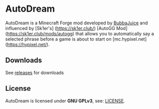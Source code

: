 # AutoDream
AutoDream is a Minecraft Forge mod developed by [BubbaJuice](https://bubbajuice.github.io/) and influenced by [Sk1er's] (https://sk1er.club/) [AutoGG Mod] (https://sk1er.club/mods/autogg) that allows you to automatically say a selected phrase before a game is about to start on [mc.hypixel.net] (https://hypixel.net/).

## Downloads
See [releases](https://github.com/BubbaJuice/AutoDream/releases) for downloads

## License
AutoDream is licensed under **GNU GPLv3**, see: [LICENSE](LICENSE).